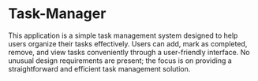 # Task-Manager
This application is a simple task management system designed to help users organize their tasks effectively. Users can add, mark as completed, remove, and view tasks conveniently through a user-friendly interface. No unusual design requirements are present; the focus is on providing a straightforward and efficient task management solution.
